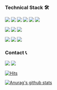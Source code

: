 

<h3><p align="left" >Technical Stack 🛠</p></h3>

<p align="left">

<img src="https://img.shields.io/badge/HTML5-E34F26?style=for-the-badge&logo=html5&logoColor=white"/></a>
<img src="https://img.shields.io/badge/CSS3-1572B6?style=for-the-badge&logo=css3&logoColor=white"/></a>
<img src="https://img.shields.io/badge/JavaScript-F7DF1E?style=for-the-badge&logo=javascript&logoColor=black"/></a>
<img src="https://img.shields.io/badge/TypeScript-007ACC?style=for-the-badge&logo=typescript&logoColor=white"/></a>
<img src="https://img.shields.io/badge/React-20232A?style=for-the-badge&logo=react&logoColor=61DAFB"/></a>
<img src="https://img.shields.io/badge/React_Native-20232A?style=for-the-badge&logo=react&logoColor=61DAFB"/></a>

</p>
<p align="left">
<img src="https://img.shields.io/badge/Redux-593D88?style=for-the-badge&logo=redux&logoColor=white"/></a>
<img src="https://img.shields.io/badge/styled--components-DB7093?style=for-the-badge&logo=styled-components&logoColor=white"/></a>
<img src="https://img.shields.io/badge/Sass-CC6699?style=for-the-badge&logo=sass&logoColor=white"/></a>




<img src="https://img.shields.io/badge/GitLab-330F63?style=for-the-badge&logo=gitlab&logoColor=white" /></a>
<img src="https://img.shields.io/badge/GitHub-100000?style=for-the-badge&logo=github&logoColor=white" /></a>
<img src="https://img.shields.io/badge/Firebase-FFCA28?style=for-the-badge&logo=Firebase&logoColor=white" /></a>
</p>

<h3><p align="left">Contact 📞</p></h3>

<p align="left">
<a href="https://velog.io/@eommoonjoo"><img src="https://img.shields.io/badge/Velog-00B336?style=flat-square&logo=Vimeo&logoColor=white"/></a>
<a/><a href="mailto:eommoonjoo@gmail.com"><img src="https://img.shields.io/badge/Gmail-D14836?style=flat-square&logo=Gmail&logoColor=white"/></a></a>

</p>



[![Hits](https://hits.seeyoufarm.com/api/count/incr/badge.svg?url=https%3A%2F%2Fgithub.com%2Fgjbae1212%2Fhit-counter)](https://hits.seeyoufarm.com)                 


[![Anurag's github stats](https://github-readme-stats.vercel.app/api?username=eommoonjoo)](https://github.com/anuraghazra/github-readme-stats)
